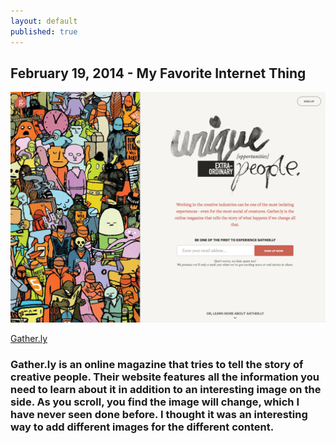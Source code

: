 ```yaml
---
layout: default
published: true
---
```


## February 19, 2014 - My Favorite Internet Thing

![](/img/blog10.png)

[Gather.ly](http://www.gather.ly)

### Gather.ly is an online magazine that tries to tell the story of creative people. Their website features all the information you need to learn about it in addition to an interesting image on the side. As you scroll, you find the image will change, which I have never seen done before. I thought it was an interesting way to add different images for the different content.